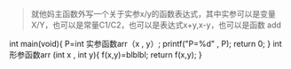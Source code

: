 
>就他妈主函数外写一个关于实参x/y的函数表达式，其中实参可以是变量X/Y，也可以是常量C1/C2，也可以是表达式x+y,x-y，也可以是函数 add

int main(void){
P=int 实参函数arr（x , y）;
printf("P=%d" , P);
return 0;
}
int 形参函数arr (int x , int y){
f(x,y)=blblbl;
return f(x,y);
}
<!--stackedit_data:
eyJoaXN0b3J5IjpbLTEwNDQ0NjkyOTZdfQ==
-->